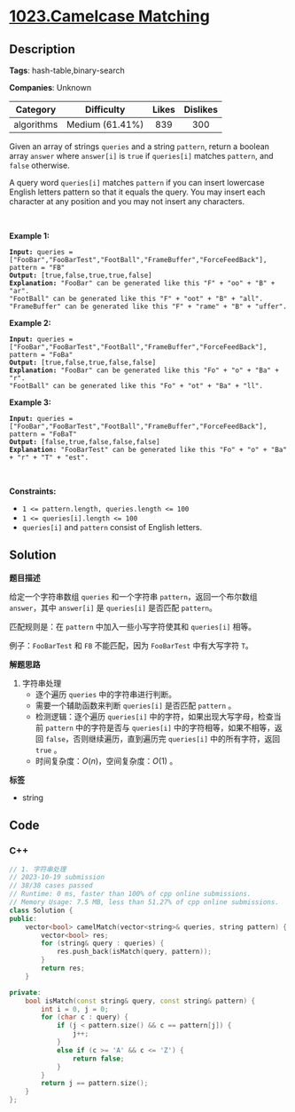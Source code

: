 # [1023.Camelcase Matching](https://leetcode.com/problems/camelcase-matching/description/)

## Description

**Tags**: hash-table,binary-search

**Companies**: Unknown

|  Category  |   Difficulty    | Likes | Dislikes |
| :--------: | :-------------: | :---: | :------: |
| algorithms | Medium (61.41%) |  839  |   300    |

<p>Given an array of strings <code>queries</code> and a string <code>pattern</code>, return a boolean array <code>answer</code> where <code>answer[i]</code> is <code>true</code> if <code>queries[i]</code> matches <code>pattern</code>, and <code>false</code> otherwise.</p>
<p>A query word <code>queries[i]</code> matches <code>pattern</code> if you can insert lowercase English letters pattern so that it equals the query. You may insert each character at any position and you may not insert any characters.</p>
<p>&nbsp;</p>
<p><strong class="example">Example 1:</strong></p>
<pre><code><strong>Input:</strong> queries = [&quot;FooBar&quot;,&quot;FooBarTest&quot;,&quot;FootBall&quot;,&quot;FrameBuffer&quot;,&quot;ForceFeedBack&quot;], pattern = &quot;FB&quot;
<strong>Output:</strong> [true,false,true,true,false]
<strong>Explanation:</strong> &quot;FooBar&quot; can be generated like this &quot;F&quot; + &quot;oo&quot; + &quot;B&quot; + &quot;ar&quot;.
&quot;FootBall&quot; can be generated like this &quot;F&quot; + &quot;oot&quot; + &quot;B&quot; + &quot;all&quot;.
&quot;FrameBuffer&quot; can be generated like this &quot;F&quot; + &quot;rame&quot; + &quot;B&quot; + &quot;uffer&quot;.</code></pre>
<p><strong class="example">Example 2:</strong></p>
<pre><code><strong>Input:</strong> queries = [&quot;FooBar&quot;,&quot;FooBarTest&quot;,&quot;FootBall&quot;,&quot;FrameBuffer&quot;,&quot;ForceFeedBack&quot;], pattern = &quot;FoBa&quot;
<strong>Output:</strong> [true,false,true,false,false]
<strong>Explanation:</strong> &quot;FooBar&quot; can be generated like this &quot;Fo&quot; + &quot;o&quot; + &quot;Ba&quot; + &quot;r&quot;.
&quot;FootBall&quot; can be generated like this &quot;Fo&quot; + &quot;ot&quot; + &quot;Ba&quot; + &quot;ll&quot;.</code></pre>
<p><strong class="example">Example 3:</strong></p>
<pre><code><strong>Input:</strong> queries = [&quot;FooBar&quot;,&quot;FooBarTest&quot;,&quot;FootBall&quot;,&quot;FrameBuffer&quot;,&quot;ForceFeedBack&quot;], pattern = &quot;FoBaT&quot;
<strong>Output:</strong> [false,true,false,false,false]
<strong>Explanation:</strong> &quot;FooBarTest&quot; can be generated like this &quot;Fo&quot; + &quot;o&quot; + &quot;Ba&quot; + &quot;r&quot; + &quot;T&quot; + &quot;est&quot;.</code></pre>
<p>&nbsp;</p>
<p><strong>Constraints:</strong></p>
<ul>
  <li><code>1 &lt;= pattern.length, queries.length &lt;= 100</code></li>
  <li><code>1 &lt;= queries[i].length &lt;= 100</code></li>
  <li><code>queries[i]</code> and <code>pattern</code> consist of English letters.</li>
</ul>

## Solution

**题目描述**

给定一个字符串数组 `queries` 和一个字符串 `pattern`，返回一个布尔数组 `answer`，其中 `answer[i]` 是 `queries[i]` 是否匹配 `pattern`。

匹配规则是：在 `pattern` 中加入一些小写字符使其和 `queries[i]` 相等。

例子：`FooBarTest` 和 `FB` 不能匹配，因为 `FooBarTest` 中有大写字符 `T`。

**解题思路**

1. 字符串处理
   - 逐个遍历 `queries` 中的字符串进行判断。
   - 需要一个辅助函数来判断 `queries[i]` 是否匹配 `pattern` 。
   - 检测逻辑：逐个遍历 `queries[i]` 中的字符，如果出现大写字母，检查当前 `pattern` 中的字符是否与 `queries[i]` 中的字符相等，如果不相等，返回 `false`，否则继续遍历，直到遍历完 `queries[i]` 中的所有字符，返回 `true` 。
   - 时间复杂度：$O(n)$，空间复杂度：$O(1)$ 。

**标签**

- string

<!-- code start -->
## Code

### C++

```cpp
// 1. 字符串处理
// 2023-10-19 submission
// 38/38 cases passed
// Runtime: 0 ms, faster than 100% of cpp online submissions.
// Memory Usage: 7.5 MB, less than 51.27% of cpp online submissions.
class Solution {
public:
    vector<bool> camelMatch(vector<string>& queries, string pattern) {
        vector<bool> res;
        for (string& query : queries) {
            res.push_back(isMatch(query, pattern));
        }
        return res;
    }

private:
    bool isMatch(const string& query, const string& pattern) {
        int i = 0, j = 0;
        for (char c : query) {
            if (j < pattern.size() && c == pattern[j]) {
                j++;
            }
            else if (c >= 'A' && c <= 'Z') {
                return false;
            }
        }
        return j == pattern.size();
    }
};
```

<!-- code end -->
